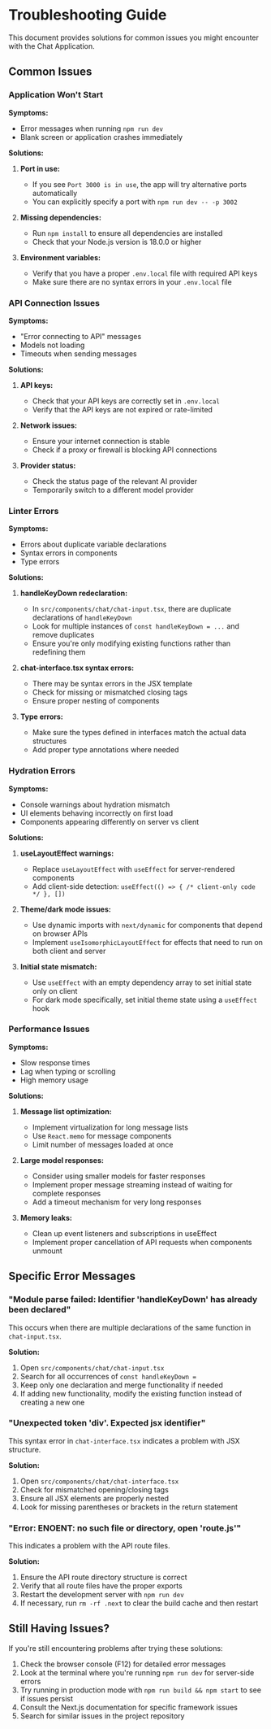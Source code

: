 # Troubleshooting Guide

This document provides solutions for common issues you might encounter with the Chat Application.

## Common Issues

### Application Won't Start

**Symptoms:**
- Error messages when running `npm run dev`
- Blank screen or application crashes immediately

**Solutions:**
1. **Port in use:**
   - If you see `Port 3000 is in use`, the app will try alternative ports automatically
   - You can explicitly specify a port with `npm run dev -- -p 3002`

2. **Missing dependencies:**
   - Run `npm install` to ensure all dependencies are installed
   - Check that your Node.js version is 18.0.0 or higher

3. **Environment variables:**
   - Verify that you have a proper `.env.local` file with required API keys
   - Make sure there are no syntax errors in your `.env.local` file

### API Connection Issues

**Symptoms:**
- "Error connecting to API" messages
- Models not loading
- Timeouts when sending messages

**Solutions:**
1. **API keys:**
   - Check that your API keys are correctly set in `.env.local`
   - Verify that the API keys are not expired or rate-limited

2. **Network issues:**
   - Ensure your internet connection is stable
   - Check if a proxy or firewall is blocking API connections

3. **Provider status:**
   - Check the status page of the relevant AI provider
   - Temporarily switch to a different model provider

### Linter Errors

**Symptoms:**
- Errors about duplicate variable declarations
- Syntax errors in components
- Type errors

**Solutions:**
1. **handleKeyDown redeclaration:**
   - In `src/components/chat/chat-input.tsx`, there are duplicate declarations of `handleKeyDown`
   - Look for multiple instances of `const handleKeyDown = ...` and remove duplicates
   - Ensure you're only modifying existing functions rather than redefining them

2. **chat-interface.tsx syntax errors:**
   - There may be syntax errors in the JSX template
   - Check for missing or mismatched closing tags
   - Ensure proper nesting of components

3. **Type errors:**
   - Make sure the types defined in interfaces match the actual data structures
   - Add proper type annotations where needed

### Hydration Errors

**Symptoms:**
- Console warnings about hydration mismatch
- UI elements behaving incorrectly on first load
- Components appearing differently on server vs client

**Solutions:**
1. **useLayoutEffect warnings:**
   - Replace `useLayoutEffect` with `useEffect` for server-rendered components
   - Add client-side detection: `useEffect(() => { /* client-only code */ }, [])`

2. **Theme/dark mode issues:**
   - Use dynamic imports with `next/dynamic` for components that depend on browser APIs
   - Implement `useIsomorphicLayoutEffect` for effects that need to run on both client and server

3. **Initial state mismatch:**
   - Use `useEffect` with an empty dependency array to set initial state only on client
   - For dark mode specifically, set initial theme state using a `useEffect` hook

### Performance Issues

**Symptoms:**
- Slow response times
- Lag when typing or scrolling
- High memory usage

**Solutions:**
1. **Message list optimization:**
   - Implement virtualization for long message lists
   - Use `React.memo` for message components
   - Limit number of messages loaded at once

2. **Large model responses:**
   - Consider using smaller models for faster responses
   - Implement proper message streaming instead of waiting for complete responses
   - Add a timeout mechanism for very long responses

3. **Memory leaks:**
   - Clean up event listeners and subscriptions in useEffect
   - Implement proper cancellation of API requests when components unmount

## Specific Error Messages

### "Module parse failed: Identifier 'handleKeyDown' has already been declared"

This occurs when there are multiple declarations of the same function in `chat-input.tsx`.

**Solution:**
1. Open `src/components/chat/chat-input.tsx`
2. Search for all occurrences of `const handleKeyDown =`
3. Keep only one declaration and merge functionality if needed
4. If adding new functionality, modify the existing function instead of creating a new one

### "Unexpected token 'div'. Expected jsx identifier"

This syntax error in `chat-interface.tsx` indicates a problem with JSX structure.

**Solution:**
1. Open `src/components/chat/chat-interface.tsx`
2. Check for mismatched opening/closing tags
3. Ensure all JSX elements are properly nested
4. Look for missing parentheses or brackets in the return statement

### "Error: ENOENT: no such file or directory, open 'route.js'"

This indicates a problem with the API route files.

**Solution:**
1. Ensure the API route directory structure is correct
2. Verify that all route files have the proper exports
3. Restart the development server with `npm run dev`
4. If necessary, run `rm -rf .next` to clear the build cache and then restart

## Still Having Issues?

If you're still encountering problems after trying these solutions:

1. Check the browser console (F12) for detailed error messages
2. Look at the terminal where you're running `npm run dev` for server-side errors
3. Try running in production mode with `npm run build && npm start` to see if issues persist
4. Consult the Next.js documentation for specific framework issues
5. Search for similar issues in the project repository 